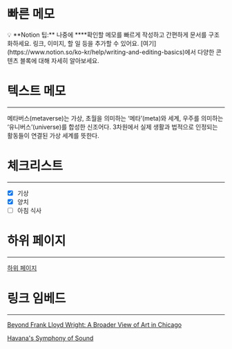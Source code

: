 # 빠른 메모

<aside>
💡 **Notion 팁:** 나중에 ****확인할 메모를 빠르게 작성하고 간편하게 문서를 구조화하세요. 링크, 이미지, 할 일 등을 추가할 수 있어요. [여기](https://www.notion.so/ko-kr/help/writing-and-editing-basics)에서 다양한 콘텐츠 블록에 대해 자세히 알아보세요.

</aside>

# 텍스트 메모

---

메타버스(metaverse)는 가상, 초월을 의미하는 ‘메타’(meta)와 세계, 우주를 의미하는 ‘유니버스’(universe)를 합성한 신조어다. 3차원에서 실제 생활과 법적으로 인정되는 활동들이 연결된 가상 세계를 뜻한다. 

# 체크리스트

---

- [x]  기상
- [x]  양치
- [ ]  아침 식사

# 하위 페이지

---

[하위 페이지](%E1%84%88%E1%85%A1%E1%84%85%E1%85%B3%E1%86%AB%20%E1%84%86%E1%85%A6%E1%84%86%E1%85%A9%2063fb467203804b2e89f56ed9f74bdaff/%E1%84%92%E1%85%A1%E1%84%8B%E1%85%B1%20%E1%84%91%E1%85%A6%E1%84%8B%E1%85%B5%E1%84%8C%E1%85%B5%206f0a5ff6abe74752851adaf61232c397.md)

# 링크 임베드

---

[Beyond Frank Lloyd Wright: A Broader View of Art in Chicago](https://www.nytimes.com/2018/03/08/arts/chicago-museums-art.html?rref=collection%2Fsectioncollection%2Ftravel)

[Havana's Symphony of Sound](https://www.nytimes.com/2018/03/12/travel/havana-cuba.html?rref=collection%2Fsectioncollection%2Ftravel)
